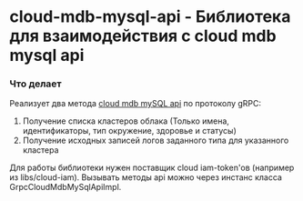 # cloud-mdb-mysql-api - Библиотека для взаимодействия с cloud mdb mysql api

### Что делает
Реализует два метода [cloud mdb mySQL api](https://docs.yandex-team.ru/cloud/managed-mysql/api-ref/grpc/) по протоколу gRPC:
1. Получение списка кластеров облака (Только имена, идентификаторы, тип окружение, здоровье и статусы)
2. Получение исходных записей логов заданного типа для указанного кластера

Для работы библиотеки нужен поставщик cloud iam-token'ов (например из libs/cloud-iam).
Вызывать методы api можно через инстанс класса GrpcCloudMdbMySqlApiImpl.
